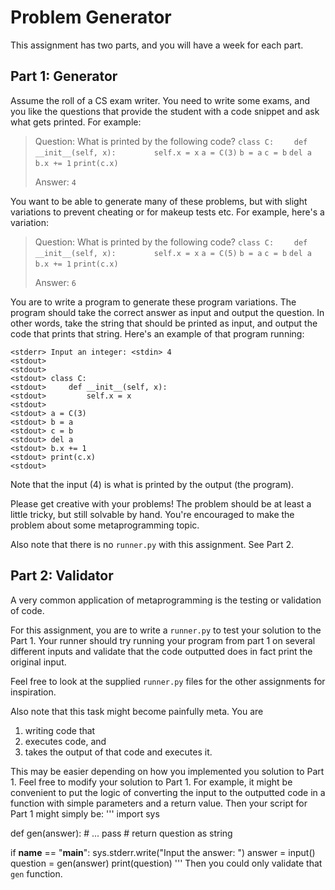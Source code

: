# Problem Generator

This assignment has two parts, and you will have a week for each part.

## Part 1: Generator

Assume the roll of a CS exam writer. You need to write some exams, and 
you like the questions that provide the student with a code snippet and
ask what gets printed. For example:

> Question:
> What is printed by the following code?
> `class C:`
> `    def __init__(self, x):`
> `        self.x = x`
> `a = C(3)`
> `b = a`
> `c = b`
> `del a`
> `b.x += 1`
> `print(c.x)`
>
> Answer:
> `4`

You want to be able to generate many of these problems, but with slight 
variations to prevent cheating or for makeup tests etc. For example, here's
a variation:

> Question:
> What is printed by the following code?
> `class C:`
> `    def __init__(self, x):`
> `        self.x = x`
> `a = C(5)`
> `b = a`
> `c = b`
> `del a`
> `b.x += 1`
> `print(c.x)`
>
> Answer:
> `6`

You are to write a program to generate these program variations. The program
should take the correct answer as input and output the question. In other 
words, take the string that should be printed as input, and output the code
that prints that string. Here's an example of that program running:

```
<stderr> Input an integer: <stdin> 4
<stdout> 
<stdout> 
<stdout> class C:
<stdout>     def __init__(self, x):
<stdout>         self.x = x
<stdout> 
<stdout> a = C(3)
<stdout> b = a
<stdout> c = b
<stdout> del a
<stdout> b.x += 1
<stdout> print(c.x)
<stdout> 

```

Note that the input (4) is what is printed by the output (the program).

Please get creative with your problems! The problem should be at least a 
little tricky, but still solvable by hand. You're encouraged to make the 
problem about some metaprogramming topic.

Also note that there is no `runner.py` with this assignment. See Part 2.


## Part 2: Validator

A very common application of metaprogramming is the testing or validation 
of code.

For this assignment, you are to write a `runner.py` to test your solution to 
the Part 1. Your runner should try running your program from part 1 on several 
different inputs and validate that the code outputted does in fact print the 
original input. 

Feel free to look at the supplied `runner.py` files for the other assignments
for inspiration.

Also note that this task might become painfully meta. You are 
1. writing code that 
2. executes code, and 
3. takes the output of that code and executes it.

This may be easier depending on how you implemented you solution to Part 1.
Feel free to modify your solution to Part 1. For example, it might be 
convenient to put the logic of converting the input to the outputted code
in a function with simple parameters and a return value. Then your script
for Part 1 might simply be:
'''
import sys

def gen(answer):
    # ...
    pass # return question as string

if __name__ == "__main__":
    sys.stderr.write("Input the answer: ")
    answer = input()
    question = gen(answer)
    print(question)
'''
Then you could only validate that `gen` function.